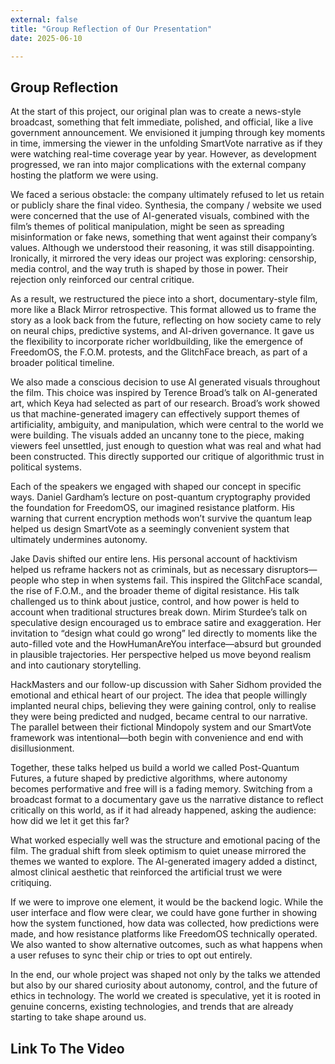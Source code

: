 ```yaml
---
external: false
title: "Group Reflection of Our Presentation" 
date: 2025-06-10 

---
```


## Group Reflection 

At the start of this project, our original plan was to create a news-style broadcast, something that felt immediate, polished, and official, like a live government announcement. We envisioned it jumping through key moments in time, immersing the viewer in the unfolding SmartVote narrative as if they were watching real-time coverage year by year. However, as development progressed, we ran into major complications with the external company hosting the platform we were using.

We faced a serious obstacle: the company ultimately refused to let us retain or publicly share the final video. Synthesia, the company / website we used were concerned that the use of AI-generated visuals, combined with the film’s themes of political manipulation, might be seen as spreading misinformation or fake news, something that went against their company’s values. Although we understood their reasoning, it was still disappointing.
Ironically, it mirrored the very ideas our project was exploring: censorship, media control, and the way truth is shaped by those in power. Their rejection only reinforced our central critique.

As a result, we restructured the piece into a short, documentary-style film, more like a Black Mirror retrospective. This format allowed us to frame the story as a look back from the future, reflecting on how society came to rely on neural chips, predictive systems, and AI-driven governance. It gave us the flexibility to incorporate richer worldbuilding, like the emergence of FreedomOS, the F.O.M. protests, and the GlitchFace breach, as part of a broader political timeline.

We also made a conscious decision to use AI generated visuals throughout the film. This choice was inspired by Terence Broad’s talk on AI-generated art, which Keya had selected as part of our research. Broad’s work showed us that machine-generated imagery can effectively support themes of artificiality, ambiguity, and manipulation, which were central to the world we were building. The visuals added an uncanny tone to the piece, making viewers feel unsettled, just enough to question what was real and what had been constructed. This directly supported our critique of algorithmic trust in political systems.

Each of the speakers we engaged with shaped our concept in specific ways. Daniel Gardham’s lecture on post-quantum cryptography provided the foundation for FreedomOS, our imagined resistance platform. His warning that current encryption methods won’t survive the quantum leap helped us design SmartVote as a seemingly convenient system that ultimately undermines autonomy.

Jake Davis shifted our entire lens. His personal account of hacktivism helped us reframe hackers not as criminals, but as necessary disruptors—people who step in when systems fail. This inspired the GlitchFace scandal, the rise of F.O.M., and the broader theme of digital resistance. His talk challenged us to think about justice, control, and how power is held to account when traditional structures break down.
Mirim Sturdee’s talk on speculative design encouraged us to embrace satire and exaggeration. Her invitation to “design what could go wrong” led directly to moments like the auto-filled vote and the HowHumanAreYou interface—absurd but grounded in plausible trajectories. Her perspective helped us move beyond realism and into cautionary storytelling.

HackMasters and our follow-up discussion with Saher Sidhom provided the emotional and ethical heart of our project. The idea that people willingly implanted neural chips, believing they were gaining control, only to realise they were being predicted and nudged, became central to our narrative. The parallel between their fictional Mindopoly system and our SmartVote framework was intentional—both begin with convenience and end with disillusionment.

Together, these talks helped us build a world we called Post-Quantum Futures, a future shaped by predictive algorithms, where autonomy becomes performative and free will is a fading memory. Switching from a broadcast format to a documentary gave us the narrative distance to reflect critically on this world, as if it had already happened, asking the audience: how did we let it get this far?

What worked especially well was the structure and emotional pacing of the film. The gradual shift from sleek optimism to quiet unease mirrored the themes we wanted to explore. The AI-generated imagery added a distinct, almost clinical aesthetic that reinforced the artificial trust we were critiquing.

If we were to improve one element, it would be the backend logic. While the user interface and flow were clear, we could have gone further in showing how the system functioned, how data was collected, how predictions were made, and how resistance platforms like FreedomOS technically operated. We also wanted to show alternative outcomes, such as what happens when a user refuses to sync their chip or tries to opt out entirely.

In the end, our whole project was shaped not only by the talks we attended but also by our shared curiosity about autonomy, control, and the future of ethics in technology. The world we created is speculative, yet it is rooted in genuine concerns, existing technologies, and trends that are already starting to take shape around us.

## Link To The Video